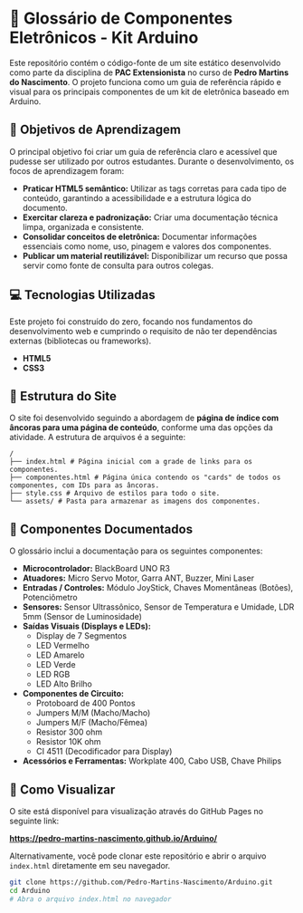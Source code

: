 # 🔌 Glossário de Componentes Eletrônicos - Kit Arduino

Este repositório contém o código-fonte de um site estático desenvolvido como parte da disciplina de **PAC Extensionista** no curso de **Pedro Martins do Nascimento**. O projeto funciona como um guia de referência rápido e visual para os principais componentes de um kit de eletrônica baseado em Arduino.

## 🎯 Objetivos de Aprendizagem

O principal objetivo foi criar um guia de referência claro e acessível que pudesse ser utilizado por outros estudantes. Durante o desenvolvimento, os focos de aprendizagem foram:

-   **Praticar HTML5 semântico:** Utilizar as tags corretas para cada tipo de conteúdo, garantindo a acessibilidade e a estrutura lógica do documento.
-   **Exercitar clareza e padronização:** Criar uma documentação técnica limpa, organizada e consistente.
-   **Consolidar conceitos de eletrônica:** Documentar informações essenciais como nome, uso, pinagem e valores dos componentes.
-   **Publicar um material reutilizável:** Disponibilizar um recurso que possa servir como fonte de consulta para outros colegas.

## 💻 Tecnologias Utilizadas

Este projeto foi construído do zero, focando nos fundamentos do desenvolvimento web e cumprindo o requisito de não ter dependências externas (bibliotecas ou frameworks).

-   **HTML5**
-   **CSS3**

## 📂 Estrutura do Site

O site foi desenvolvido seguindo a abordagem de **página de índice com âncoras para uma página de conteúdo**, conforme uma das opções da atividade. A estrutura de arquivos é a seguinte:

```
/
├── index.html # Página inicial com a grade de links para os componentes.
├── componentes.html # Página única contendo os "cards" de todos os componentes, com IDs para as âncoras.
├── style.css # Arquivo de estilos para todo o site.
└── assets/ # Pasta para armazenar as imagens dos componentes.
```

## 📜 Componentes Documentados

O glossário inclui a documentação para os seguintes componentes:

-   **Microcontrolador:** BlackBoard UNO R3
-   **Atuadores:** Micro Servo Motor, Garra ANT, Buzzer, Mini Laser
-   **Entradas / Controles:** Módulo JoyStick, Chaves Momentâneas (Botões), Potenciômetro
-   **Sensores:** Sensor Ultrassônico, Sensor de Temperatura e Umidade, LDR 5mm (Sensor de Luminosidade)
-   **Saídas Visuais (Displays e LEDs):**
    -   Display de 7 Segmentos
    -   LED Vermelho
    -   LED Amarelo
    -   LED Verde
    -   LED RGB
    -   LED Alto Brilho
-   **Componentes de Circuito:**
    -   Protoboard de 400 Pontos
    -   Jumpers M/M (Macho/Macho)
    -   Jumpers M/F (Macho/Fêmea)
    -   Resistor 300 ohm
    -   Resistor 10K ohm
    -   CI 4511 (Decodificador para Display)
-   **Acessórios e Ferramentas:** Workplate 400, Cabo USB, Chave Philips


## 🚀 Como Visualizar

O site está disponível para visualização através do GitHub Pages no seguinte link:

**https://pedro-martins-nascimento.github.io/Arduino/**


Alternativamente, você pode clonar este repositório e abrir o arquivo `index.html` diretamente em seu navegador.

```bash
git clone https://github.com/Pedro-Martins-Nascimento/Arduino.git
cd Arduino
# Abra o arquivo index.html no navegador

